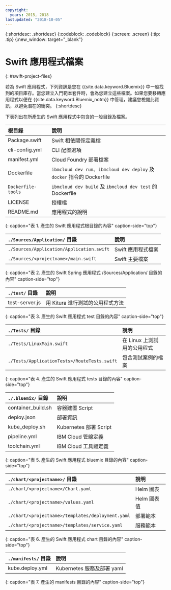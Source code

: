 ```yaml
---
copyright:
  years: 2015, 2018
lastupdated: "2018-10-05"
---
```


{:shortdesc: .shortdesc}
{:codeblock: .codeblock}
{:screen: .screen}
{:tip: .tip}
{:new_window: target="_blank"}

# Swift 應用程式檔案
{: #swift-project-files}

若為 Swift 應用程式，下列資訊是您在 {{site.data.keyword.Bluemix}} 中一般找到的項目庫存。當您建立入門範本套件時，會為您建立這些檔案。如果您要移轉應用程式以便在 {{site.data.keyword.Bluemix_notm}} 中管理，建議您檢閱此資訊，以避免潛在的衝突。
{:shortdesc}

下表列出在所產生的 Swift 應用程式中包含的一般目錄及檔案。

|根目錄|說明|
|:------------------------------------------------|:------------------------------------------|
|Package.swift|Swift 相依關係定義檔|
|cli-config.yml |CLI 配置選項|
|manifest.yml |Cloud Foundry 部署檔案|
|Dockerfile |`ibmcloud dev run`、`ibmcloud dev deploy` 及 `docker` 指令的 Dockerfile|
| `Dockerfile-tools` |`ibmcloud dev build` 及 `ibmcloud dev test` 的 Dockerfile|
| LICENSE |授權檔|
|README.md |應用程式的說明|
{: caption="表 1. 產生的 Swift 應用程式根目錄的內容" caption-side="top"}

| `./Sources/Application/` 目錄|說明|
|:------------------------------------------------|:------------------------------------------|
| `./Sources/Application/Application.swift` |Swift 應用程式檔案|
| `./Sources/<projectname>/main.swift` |Swift 主要檔案|
{: caption="表 2. 產生的 Swift Spring 應用程式 /Sources/Application/ 目錄的內容" caption-side="top"}

| `./test/` 目錄|說明|
|:------------------------------------------------|:------------------------------------------|
| test-server.js |用 Kitura 進行測試的公用程式方法|
{: caption="表 3. 產生的 Swift 應用程式 test 目錄的內容" caption-side="top"}

| `./Tests/` 目錄|說明|
|:------------------------------------------------|:------------------------------------------|
| `./Tests/LinuxMain.swift` |在 Linux 上測試用的公用程式|
| `./Tests/ApplicationTests>/RouteTests.swift` |包含測試案例的檔案|
{: caption="表 4. 產生的 Swift 應用程式 tests 目錄的內容" caption-side="top"}

| `./.bluemix/` 目錄|說明|
|:------------------------------------------------|:------------------------------------------|
| container_build.sh |容器建置 Script|
| deploy.json |部署資訊|
| kube_deploy.sh | Kubernetes 部署 Script|
| pipeline.yml |IBM Cloud 管線定義|
| toolchain.yml |IBM Cloud 工具鏈定義|
{: caption="表 5. 產生的 Swift 應用程式 bluemix 目錄的內容" caption-side="top"}

| `./chart/<projectname>/` 目錄|說明|
|:------------------------------------------------|:------------------------------------------|
| `./chart/<projectname>/Chart.yaml` |Helm 圖表|
| `./chart/<projectname>/values.yaml` |Helm 圖表值|
| `./chart/<projectname>/templates/deployment.yaml` |部署範本|
| `./chart/<projectname>/templates/service.yaml` |服務範本|
{: caption="表 6. 產生的 Swift 應用程式 chart 目錄的內容" caption-side="top"}

| `./manifests/` 目錄|說明|
|:------------------------------------------------|:------------------------------------------|
| kube.deploy.yml |Kubernetes 服務及部署 yaml |
{: caption="表 7. 產生的 manifests 目錄的內容" caption-side="top"}

